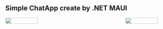 <h2> Simple ChatApp create by .NET MAUI </h2>
<div style="display:flex;gap:250px">
<img style="width:80%;height:80%" src="https://user-images.githubusercontent.com/92216715/197154260-fab62e6e-9bbd-41bb-98dc-5f5f9d6105fa.png"/>
<img style="width:80%;height:80%" src="https://user-images.githubusercontent.com/92216715/197158933-51c56c6a-f900-49bb-8f4c-95a4ac258f10.png"/>
</div>


